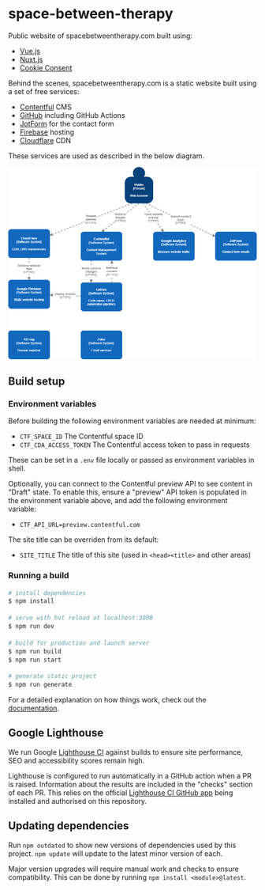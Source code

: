# space-between-therapy

Public website of spacebetweentherapy.com built using:
- [Vue.js](https://vuejs.org/)
- [Nuxt.js](https://nuxtjs.org/)
- [Cookie Consent](https://github.com/orestbida/cookieconsent)

Behind the scenes, spacebetweentherapy.com is a static website built using a set of free services:

- [Contentful](https://www.contentful.com/) CMS
- [GitHub](https://github.com/) including GitHub Actions
- [JotForm](https://www.jotform.com/) for the contact form
- [Firebase](https://firebase.google.com/) hosting
- [Cloudflare](https://www.cloudflare.com/en-gb/) CDN

These services are used as described in the below diagram.

![Architecture overview diagram](/doc/overview.png?raw=true "Architecture overview")

## Build setup

### Environment variables

Before building the following environment variables are needed at minimum:

- `CTF_SPACE_ID` The Contentful space ID
- `CTF_CDA_ACCESS_TOKEN` The Contentful access token to pass in requests

These can be set in a `.env` file locally or passed as environment variables in shell.

Optionally, you can connect to the Contentful preview API to see content in "Draft" state. To enable this, ensure a "preview" API token is populated in the environment variable above, and add the following environment variable:

- `CTF_API_URL=preview.contentful.com`

The site title can be overriden from its default:

- `SITE_TITLE` The title of this site (used in `<head><title>` and other areas)

### Running a build

```bash
# install dependencies
$ npm install

# serve with hot reload at localhost:3000
$ npm run dev

# build for production and launch server
$ npm run build
$ npm run start

# generate static project
$ npm run generate
```
For a detailed explanation on how things work, check out the [documentation](https://nuxtjs.org).

## Google Lighthouse

We run Google [Lighthouse CI](https://github.com/GoogleChrome/lighthouse-ci) against builds to ensure site performance, SEO and accessibility scores remain high.

Lighthouse is configured to run automatically in a GitHub action when a PR is raised. Information about the results are included in the "checks" section of each PR. This relies on the official [Lighthouse CI GitHub app](https://github.com/apps/lighthouse-ci) being installed and authorised on this repository.

## Updating dependencies

Run `npm outdated` to show new versions of dependencies used by this project. `npm update` will update to the latest minor version of each. 

Major version upgrades will require manual work and checks to ensure compatibility. This can be done by running `npm install <module>@latest`.